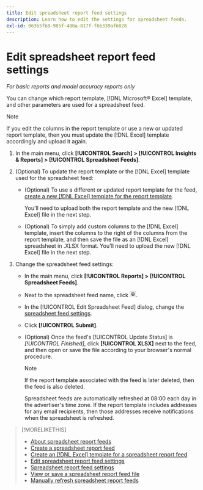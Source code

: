 ```yaml
---
title: Edit spreadsheet report feed settings
description: Learn how to edit the settings for spreadsheet feeds.
exl-id: 063b5fb8-905f-480a-817f-f6b339af6028
---
```

# Edit spreadsheet report feed settings

*For basic reports and model accuracy reports only*

You can change which report template, [!DNL Microsoft® Excel] template, and other parameters  are used for a spreadsheet feed.

>[!NOTE]
>
> If you edit the columns in the report template or use a new or updated report template, then you must update the [!DNL Excel] template accordingly and upload it again.

1. In the main menu, click **[!UICONTROL Search] > [!UICONTROL Insights & Reports] > [!UICONTROL Spreadsheet Feeds]**.

1. (Optional) To update the report template or the [!DNL Excel] template used for the spreadsheet feed:

   * (Optional) To use a different or updated report template for the feed, [create a new [!DNL Excel] template for the report template](spreadsheet-feed-create-excel-template.md).
     
     You'll need to upload both the report template and the new [!DNL Excel] file in the next step.
   
   * (Optional) To simply add custom columns to the [!DNL Excel] template, insert the columns to the right of the columns from the report template, and then save the file as an [!DNL Excel] spreadsheet in .XLSX format. You'll need to upload the new [!DNL Excel] file in the next step.

1. Change the spreadsheet feed settings:
   
   * In the main menu, click **[!UICONTROL Reports] > [!UICONTROL Spreadsheet Feeds]**.
   
   * Next to the spreadsheet feed name, click ![View/edit settings button](/help/search-social-commerce/assets/settings.png "View/edit settings button").
   
   * In the [!UICONTROL Edit Spreadsheet Feed] dialog, change the [spreadsheet feed settings](spreadsheet-feed-settings.md).
   
   * Click **[!UICONTROL Submit]**.
   
   * (Optional) Once the feed's [!UICONTROL Update Status] is *[!UICONTROL Finished]*, click **[!UICONTROL XLSX]** next to the feed, and then open or save the file according to your browser's normal procedure.

     >[!NOTE]
     >
     > If the report template associated with the feed is later deleted, then the feed is also deleted.

      Spreadsheet feeds are automatically refreshed at 08:00 each day in the advertiser's time zone. If the report template includes addresses for any email recipients, then those addresses receive notifications when the spreadsheet is refreshed.

>[!MORELIKETHIS]
>
>* [About spreadsheet report feeds](spreadsheet-feed-about.md)
>* [Create a spreadsheet report feed](spreadsheet-feed-create.md)
>* [Create an [!DNL Excel] template for a spreadsheet report feed](spreadsheet-feed-create-excel-template.md)
>* [Edit spreadsheet report feed settings](spreadsheet-feed-edit.md)
>* [Spreadsheet report feed settings](spreadsheet-feed-settings.md)
>* [View or save a spreadsheet report feed file](spreadsheet-feed-view-or-save.md)
>* [Manually refresh spreadsheet report feeds](spreadsheet-feed-refresh.md)

